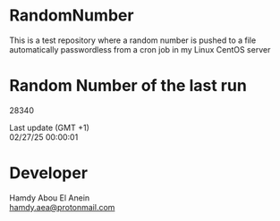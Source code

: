 # RandomNumber    
This is a test repository where a random number is pushed to a file automatically passwordless from a cron job in my Linux CentOS server    
# Random Number of the last run   
28340
      
Last update (GMT +1)    
02/27/25 00:00:01
# Developer    
Hamdy Abou El Anein   
hamdy.aea@protonmail.com
